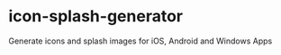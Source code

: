 icon-splash-generator
=====================

Generate icons and splash images for iOS, Android and Windows Apps

